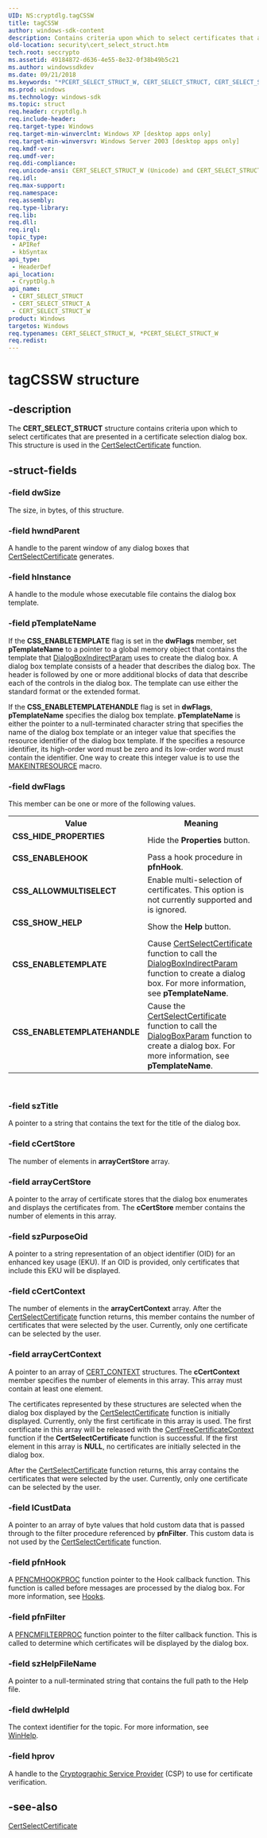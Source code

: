 ```yaml
---
UID: NS:cryptdlg.tagCSSW
title: tagCSSW
author: windows-sdk-content
description: Contains criteria upon which to select certificates that are presented in a certificate selection dialog box. This structure is used in the CertSelectCertificate function.
old-location: security\cert_select_struct.htm
tech.root: seccrypto
ms.assetid: 49184872-d636-4e55-8e32-0f38b49b5c21
ms.author: windowssdkdev
ms.date: 09/21/2018
ms.keywords: "*PCERT_SELECT_STRUCT_W, CERT_SELECT_STRUCT, CERT_SELECT_STRUCT structure [Security], CERT_SELECT_STRUCT_A, CERT_SELECT_STRUCT_W, CSS_ALLOWMULTISELECT, CSS_ENABLEHOOK, CSS_ENABLETEMPLATE, CSS_ENABLETEMPLATEHANDLE, CSS_HIDE_PROPERTIES, CSS_SHOW_HELP, PCERT_SELECT_STRUCT, PCERT_SELECT_STRUCT structure pointer [Security], cryptdlg/CERT_SELECT_STRUCT, cryptdlg/CERT_SELECT_STRUCT_A, cryptdlg/CERT_SELECT_STRUCT_W, cryptdlg/PCERT_SELECT_STRUCT, security.cert_select_struct, security.cert_select_struct_w, tagCSSW"
ms.prod: windows
ms.technology: windows-sdk
ms.topic: struct
req.header: cryptdlg.h
req.include-header: 
req.target-type: Windows
req.target-min-winverclnt: Windows XP [desktop apps only]
req.target-min-winversvr: Windows Server 2003 [desktop apps only]
req.kmdf-ver: 
req.umdf-ver: 
req.ddi-compliance: 
req.unicode-ansi: CERT_SELECT_STRUCT_W (Unicode) and CERT_SELECT_STRUCT_A (ANSI)
req.idl: 
req.max-support: 
req.namespace: 
req.assembly: 
req.type-library: 
req.lib: 
req.dll: 
req.irql: 
topic_type:
 - APIRef
 - kbSyntax
api_type:
 - HeaderDef
api_location:
 - CryptDlg.h
api_name:
 - CERT_SELECT_STRUCT
 - CERT_SELECT_STRUCT_A
 - CERT_SELECT_STRUCT_W
product: Windows
targetos: Windows
req.typenames: CERT_SELECT_STRUCT_W, *PCERT_SELECT_STRUCT_W
req.redist: 
---
```


# tagCSSW structure


## -description


The <b>CERT_SELECT_STRUCT</b> structure 
    contains criteria upon  which to select certificates that are presented in a certificate selection 
    dialog box.  This structure is used in the 
    <a href="https://msdn.microsoft.com/8160ea08-c7c0-40f5-8771-6603f768744b">CertSelectCertificate</a> 
    function.


## -struct-fields




### -field dwSize

The size, in bytes, of this structure.


### -field hwndParent

A handle to the parent window of any dialog boxes that 
      <a href="https://msdn.microsoft.com/8160ea08-c7c0-40f5-8771-6603f768744b">CertSelectCertificate</a> generates.


### -field hInstance

A handle to the module whose executable file contains the dialog box template.


### -field pTemplateName

If the <b>CSS_ENABLETEMPLATE</b> flag is set in the <b>dwFlags</b> 
      member, set <b>pTemplateName</b> to a pointer to a global memory object that contains the 
      template that <a href="_win32_dialogboxindirectparam_cpp">DialogBoxIndirectParam</a> 
      uses to create the dialog box. A dialog box template consists of a header that describes the dialog box. The 
      header is followed by one or more additional blocks of data that describe each of the controls in the dialog 
      box. The template can use either the standard format or the extended format.
      

If the <b>CSS_ENABLETEMPLATEHANDLE</b> flag is set in <b>dwFlags</b>, 
       <b>pTemplateName</b> specifies the dialog box template. 
       <b>pTemplateName</b> is either the pointer to a null-terminated character string that 
       specifies the name of the dialog box template or an integer value that specifies the resource identifier of the 
       dialog box template. If the  specifies a resource identifier, its high-order word must be zero and its 
       low-order word must contain the identifier. One way to create this integer value is to use the 
       <a href="_win32_makeintresource_cpp">MAKEINTRESOURCE</a> macro.


### -field dwFlags

This member can be one or more of the following values.

<table>
<tr>
<th>Value</th>
<th>Meaning</th>
</tr>
<tr>
<td width="40%"><a id="CSS_HIDE_PROPERTIES"></a><a id="css_hide_properties"></a><dl>
<dt><b>CSS_HIDE_PROPERTIES</b></dt>
</dl>
</td>
<td width="60%">
Hide the <b>Properties</b> button.

</td>
</tr>
<tr>
<td width="40%"><a id="CSS_ENABLEHOOK"></a><a id="css_enablehook"></a><dl>
<dt><b>CSS_ENABLEHOOK</b></dt>
</dl>
</td>
<td width="60%">
Pass a hook procedure in <b>pfnHook</b>.

</td>
</tr>
<tr>
<td width="40%"><a id="CSS_ALLOWMULTISELECT"></a><a id="css_allowmultiselect"></a><dl>
<dt><b>CSS_ALLOWMULTISELECT</b></dt>
</dl>
</td>
<td width="60%">
Enable multi-selection of certificates. This option is not currently supported and is ignored.

</td>
</tr>
<tr>
<td width="40%"><a id="CSS_SHOW_HELP"></a><a id="css_show_help"></a><dl>
<dt><b>CSS_SHOW_HELP</b></dt>
</dl>
</td>
<td width="60%">
Show the <b>Help</b> button.

</td>
</tr>
<tr>
<td width="40%"><a id="CSS_ENABLETEMPLATE"></a><a id="css_enabletemplate"></a><dl>
<dt><b>CSS_ENABLETEMPLATE</b></dt>
</dl>
</td>
<td width="60%">
Cause <a href="https://msdn.microsoft.com/8160ea08-c7c0-40f5-8771-6603f768744b">CertSelectCertificate</a> 
        function to call the 
        <a href="_win32_dialogboxindirectparam_cpp">DialogBoxIndirectParam</a> function to 
        create a dialog box. For more information, see <b>pTemplateName</b>.

</td>
</tr>
<tr>
<td width="40%"><a id="CSS_ENABLETEMPLATEHANDLE"></a><a id="css_enabletemplatehandle"></a><dl>
<dt><b>CSS_ENABLETEMPLATEHANDLE</b></dt>
</dl>
</td>
<td width="60%">
Cause the <a href="https://msdn.microsoft.com/8160ea08-c7c0-40f5-8771-6603f768744b">CertSelectCertificate</a> 
        function to call the <a href="_win32_dialogboxparam_cpp">DialogBoxParam</a> function 
        to create a dialog box. For more information, see <b>pTemplateName</b>.

</td>
</tr>
</table>
 


### -field szTitle

A pointer to a string that contains the text for the title of the dialog box.


### -field cCertStore

The number of elements in <b>arrayCertStore</b> array.


### -field arrayCertStore

A pointer to the array of certificate stores that the dialog box enumerates and displays the certificates 
      from. The <b>cCertStore</b> member contains the number of elements in this array.


### -field szPurposeOid

A pointer to a string representation of an object identifier (OID) for an enhanced key usage (EKU). If an 
      OID is provided, only certificates that include this EKU will be displayed.


### -field cCertContext

The number of elements in the <b>arrayCertContext</b> array. After the 
      <a href="https://msdn.microsoft.com/8160ea08-c7c0-40f5-8771-6603f768744b">CertSelectCertificate</a> function returns, 
      this member contains the number of certificates that were selected by the user. Currently, only one certificate 
      can be selected by the user.


### -field arrayCertContext

A pointer to an array of <a href="https://msdn.microsoft.com/f0a3200e-6541-423d-a4a3-595a31026eea">CERT_CONTEXT</a> 
     structures. The <b>cCertContext</b> member specifies the number of elements in this array. 
     This array must contain at least one element.
     

The certificates represented by these structures are selected when the dialog box displayed by the 
      <a href="https://msdn.microsoft.com/8160ea08-c7c0-40f5-8771-6603f768744b">CertSelectCertificate</a> function is 
      initially displayed.  Currently, only the first certificate in this array is used. The first certificate in this 
      array will be released with the 
      <a href="https://msdn.microsoft.com/7d2f3237-3f8b-4234-b6db-3057384cd89b">CertFreeCertificateContext</a> function 
      if the <b>CertSelectCertificate</b> function is 
      successful. If the first element in this array is <b>NULL</b>, no certificates are initially 
      selected in the dialog box.

After the <a href="https://msdn.microsoft.com/8160ea08-c7c0-40f5-8771-6603f768744b">CertSelectCertificate</a> function 
      returns, this array contains the certificates that were selected by the user. Currently, only one certificate 
      can be selected by the user.


### -field lCustData

A pointer to an array of byte values that hold custom data that is passed through to the filter procedure 
      referenced by <b>pfnFilter</b>. This custom data is not used by the 
      <a href="https://msdn.microsoft.com/8160ea08-c7c0-40f5-8771-6603f768744b">CertSelectCertificate</a> function.


### -field pfnHook

A <a href="https://msdn.microsoft.com/7172c995-a46b-437b-beaf-a0649cb8ec3d">PFNCMHOOKPROC</a> function pointer to the Hook 
      callback function. This function is called before messages are processed by the dialog box. For more 
      information, see <a href="_win32_hooks_cpp">Hooks</a>.


### -field pfnFilter

A <a href="https://msdn.microsoft.com/f870a8a7-c504-491a-b9ac-045766e46348">PFNCMFILTERPROC</a> function pointer to the 
      filter callback function. This is called to determine which certificates will be displayed by the dialog 
      box.


### -field szHelpFileName

A pointer to a null-terminated string that contains the full path to the Help file.


### -field dwHelpId

The context identifier for the topic. For more information, see  
      <a href="http://go.microsoft.com/fwlink/p/?linkid=84527">WinHelp</a>.


### -field hprov

A handle to the 
      <a href="https://msdn.microsoft.com/4e6eb2df-a917-4533-b9f1-8da39598d0b8">Cryptographic Service Provider</a> (CSP) 
      to use for certificate verification.


## -see-also




<a href="https://msdn.microsoft.com/8160ea08-c7c0-40f5-8771-6603f768744b">CertSelectCertificate</a>
 

 

